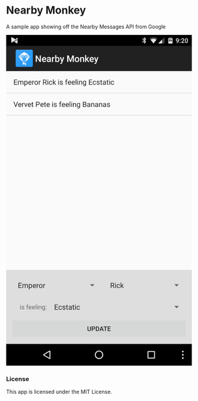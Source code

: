 # Nearby Monkey
A sample app showing off the Nearby Messages API from Google


![Nearby Monkey](https://raw.githubusercontent.com/Redth/NearbyMonkey/master/Art/Screenshot.png "Nearby Monkey")



### License

This app is licensed under the MIT License.
